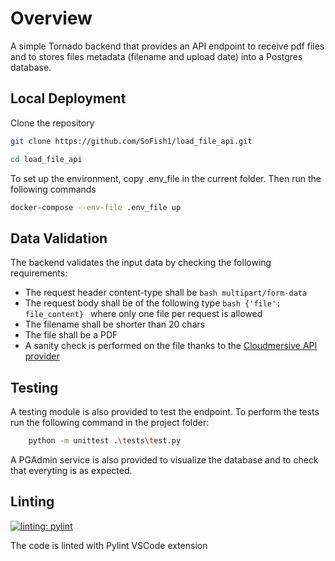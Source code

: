 # Overview

A simple Tornado backend that provides an API endpoint to receive pdf files and to stores files metadata (filename and upload date) into a Postgres database.

## Local Deployment

Clone the repository

```bash
git clone https://github.com/SoFish1/load_file_api.git

cd load_file_api
```

To set up the environment, copy .env_file in the current folder.
Then run the following commands

```bash
docker-compose --env-file .env_file up
```

## Data Validation

The backend validates the input data by checking the following requirements:
* The request header content-type shall be ```bash multipart/form-data ```
* The request body shall be of the following type ```bash {'file': file_content} ``` where only one file per request is allowed
* The filename shall be shorter than 20 chars
* The file shall be a PDF
* A sanity check is performed on the file thanks to the  [Cloudmersive API provider](https://api.cloudmersive.com/python-client.asp)

## Testing

A testing module is also provided to test the endpoint.
To perform the tests run the following command in the project folder:

```bash
    python -m unittest .\tests\test.py   
```
A PGAdmin service is also provided to visualize the database and to check that everyting is as expected.

## Linting
[![linting: pylint](https://img.shields.io/badge/linting-pylint-yellowgreen)](https://github.com/PyCQA/pylint)

The code is linted with Pylint VSCode extension
